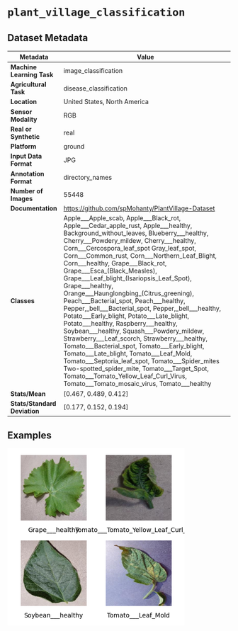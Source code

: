 
# `plant_village_classification`

## Dataset Metadata

| Metadata | Value |
| --- | --- |
| **Machine Learning Task** | image_classification |
| **Agricultural Task** | disease_classification |
| **Location** | United States, North America |
| **Sensor Modality** | RGB |
| **Real or Synthetic** | real |
| **Platform** | ground |
| **Input Data Format** | JPG |
| **Annotation Format** | directory_names |
| **Number of Images** | 55448 |
| **Documentation** | https://github.com/spMohanty/PlantVillage-Dataset |
| **Classes** | Apple___Apple_scab, Apple___Black_rot, Apple___Cedar_apple_rust, Apple___healthy, Background_without_leaves, Blueberry___healthy, Cherry___Powdery_mildew, Cherry___healthy, Corn___Cercospora_leaf_spot Gray_leaf_spot, Corn___Common_rust, Corn___Northern_Leaf_Blight, Corn___healthy, Grape___Black_rot, Grape___Esca_(Black_Measles), Grape___Leaf_blight_(Isariopsis_Leaf_Spot), Grape___healthy, Orange___Haunglongbing_(Citrus_greening), Peach___Bacterial_spot, Peach___healthy, Pepper,_bell___Bacterial_spot, Pepper,_bell___healthy, Potato___Early_blight, Potato___Late_blight, Potato___healthy, Raspberry___healthy, Soybean___healthy, Squash___Powdery_mildew, Strawberry___Leaf_scorch, Strawberry___healthy, Tomato___Bacterial_spot, Tomato___Early_blight, Tomato___Late_blight, Tomato___Leaf_Mold, Tomato___Septoria_leaf_spot, Tomato___Spider_mites Two-spotted_spider_mite, Tomato___Target_Spot, Tomato___Tomato_Yellow_Leaf_Curl_Virus, Tomato___Tomato_mosaic_virus, Tomato___healthy |
| **Stats/Mean** | [0.467, 0.489, 0.412] |
| **Stats/Standard Deviation** | [0.177, 0.152, 0.194] |


## Examples

![Example Images for plant_village_classification](https://github.com/Project-AgML/AgML/blob/dev/docs/sample_images/plant_village_classification_examples.png)